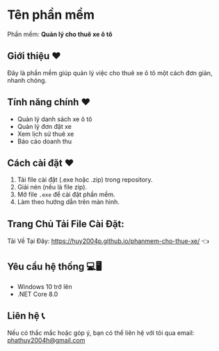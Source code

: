 
# Tên phần mềm
Phần mềm: **Quản lý cho thuê xe ô tô**

## Giới thiệu ❤️
Đây là phần mềm giúp quản lý việc cho thuê xe ô tô một cách đơn giản, nhanh chóng.

## Tính năng chính ❤️
- Quản lý danh sách xe ô tô
- Quản lý đơn đặt xe
- Xem lịch sử thuê xe
- Báo cáo doanh thu

## Cách cài đặt ❤️
1. Tải file cài đặt (.exe hoặc .zip) trong repository.
2. Giải nén (nếu là file zip).
3. Mở file `.exe` để cài đặt phần mềm.
4. Làm theo hướng dẫn trên màn hình.

## Trang Chủ Tải File Cài Đặt:
Tải Về Tại Đây: https://huy2004p.github.io/phanmem-cho-thue-xe/ 👈

## Yêu cầu hệ thống 💻🖥️
- Windows 10 trở lên
- .NET Core 8.0

## Liên hệ 📞
Nếu có thắc mắc hoặc góp ý, bạn có thể liên hệ với tôi qua email: phathuy2004h@gmail.com
